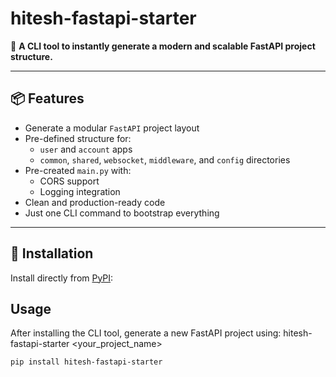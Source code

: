 # hitesh-fastapi-starter

🎯 **A CLI tool to instantly generate a modern and scalable FastAPI project structure.**

---

## 📦 Features

- Generate a modular `FastAPI` project layout
- Pre-defined structure for:
  - `user` and `account` apps
  - `common`, `shared`, `websocket`, `middleware`, and `config` directories
- Pre-created `main.py` with:
  - CORS support
  - Logging integration
- Clean and production-ready code
- Just one CLI command to bootstrap everything

---

## 🚀 Installation

Install directly from [PyPI](https://pypi.org/project/hitesh-fastapi-starter):

## Usage
After installing the CLI tool, generate a new FastAPI project using: 
hitesh-fastapi-starter <your_project_name>

```bash
pip install hitesh-fastapi-starter

